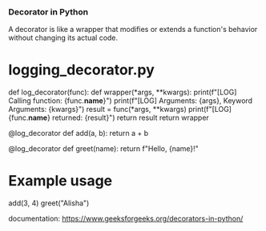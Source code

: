  ### Decorator in Python
A decorator is like a wrapper that modifies or extends a function's behavior without changing its actual code.


# logging_decorator.py

def log_decorator(func):
    def wrapper(*args, **kwargs):
        print(f"[LOG] Calling function: {func.__name__}")
        print(f"[LOG] Arguments: {args}, Keyword Arguments: {kwargs}")
        result = func(*args, **kwargs)
        print(f"[LOG] {func.__name__} returned: {result}")
        return result
    return wrapper

@log_decorator
def add(a, b):
    return a + b

@log_decorator
def greet(name):
    return f"Hello, {name}!"

# Example usage
add(3, 4)
greet("Alisha")


documentation:
https://www.geeksforgeeks.org/decorators-in-python/
